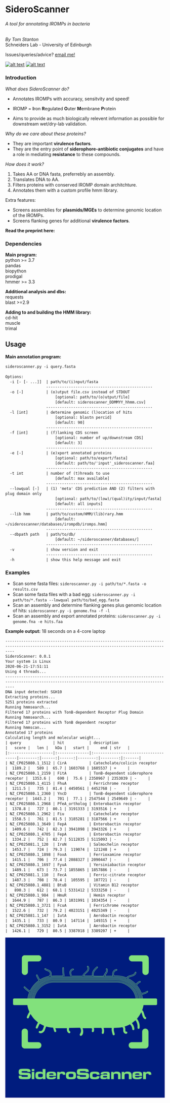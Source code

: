 # SideroScanner
###### A tool for annotating IROMPs in bacteria
_By Tom Stanton_ \
Schneiders Lab - University of Edinburgh

Issues/queries/advice?
[email me!](T.D.Stanton@sms.ed.ac.uk)

[![alt text][1.1]][1]
[![alt text][6.1]][6]

[1]: http://twitter.com/tomstantonmicro
[1.1]: http://i.imgur.com/tXSoThF.png (twitter icon with padding)
[6]: http://www.github.com/tomdstanton
[6.1]: http://i.imgur.com/0o48UoR.png (github icon with padding)

### Introduction
*What does SideroScanner do?*
* Annotates IROMPs with accuracy, sensitvity and speed!
* IROMP = **I**ron **R**egulated **O**uter **M**embrane **P**rotein

* Aims to provide as much biologically relevent information as possible for
downstream wet/dry-lab validation.

*Why do we care about these proteins?*
* They are important **virulence factors**.
* They are the entry point of
**siderophore-antibiotic conjugates** and
have a role in mediating **resistance**
to these compounds.

*How does it work?*
1. Takes AA or DNA fasta, preferrebly an assembly.
2. Translates DNA to AA.
3. Filters proteins with conserved IROMP domain architchture.
4. Annotates them with a custom profile hmm library.

Extra features:
* Screens assemblies for **plasmids/MGEs** to determine genomic location of the IROMPs.
* Screens flanking genes for additional **virulence factors**.

**Read the preprint here:**

### Dependencies
**Main program:** \
python >= 3.7 \
pandas \
biopython \
prodigal \
hmmer >= 3.3

**Additional analysis and dbs:** \
requests \
blast >=2.9

**Adding to and building the HMM library:** \
cd-hit \
muscle \
trimal

## Usage
**Main annotation program:**
```
sideroscanner.py -i query.fasta

Options:
  -i [- [- ...]]  | path/to/(i)nput/fasta
                  -----------------------------------------------
  -o [-]          | (o)utput file.csv instead of STDOUT
                      [optional: path/to/(o)utput/file]
                      [default: sideroscanner_DDMMYY_hhmm.csv]
                  -----------------------------------------------
  -l [int]        | determine genomic (l)ocation of hits
                      [optional: blastn percid]
                      [default: 90]
                  -----------------------------------------------
  -f [int]        | (f)lanking CDS screen
                      [optional: number of up/downstream CDS]
                      [default: 3]
                  -----------------------------------------------
  -e [-]          | (e)xport annotated proteins
                      [optional: path/to/export/fasta]
                      [default: path/to/'input'_sideroscanner.faa]
                  -----------------------------------------------
  -t int          | number of (t)hreads to use
                      [default: max available]
                  -----------------------------------------------
  --lowqual [-]   | (1) 'meta' CDS prediction AND (2) filters with plug domain only
                      [optional: path/to/(low)/(qual)ity/input/fasta]
                      [default: all inputs]
                  -----------------------------------------------
  --lib hmm       | path/to/custom/HMM/(lib)rary.hmm
                      [default: ~/sideroscanner/databases/irompdb/iromps.hmm]
                  -----------------------------------------------
  --dbpath path   | path/to/db/
                      [default: ~/sideroscanner/databases/]
                  -----------------------------------------------
  -v              | show version and exit
                  -----------------------------------------------
  -h              | show this help message and exit
```


### Examples
* Scan some fasta files: ```sideroscanner.py -i path/to/*.fasta -o results.csv```
* Scan some fasta files with a bad egg: ```sideroscanner.py -i path/to/*.fasta --lowqual path/to/bad_egg.fasta```
* Scan an assembly and determine flanking genes plus genomic location of hits: ```sideroscanner.py -i genome.fna -f -l```
* Scan an assembly and export annotated proteins: ```sideroscanner.py -i genome.fna -e hits.faa```

**Example output:**
18 seconds on a 4-core laptop
```
------------------------------------------------------------------------------------------------------------------------------------------------
SideroScanner: 0.0.1
Your system is Linux
2020-06-21-17:51:11
Using 4 threads...
------------------------------------------------------------------------------------------------------------------------------------------------
DNA input detected: SGH10
Extracting proteins...
5251 proteins extracted
Running hmmsearch...
Filtered 17 proteins with TonB-dependent Receptor Plug Domain
Running hmmsearch...
Filtered 17 proteins with TonB dependent receptor
Running hmmscan...
Annotated 17 proteins
Calculating length and molecular weight...
| query              | hit           | description                         |   score |   len |   kDa |   start |     end | str   |
|:-------------------|:--------------|:------------------------------------|--------:|------:|------:|--------:|--------:|:------|
| NZ_CP025080.1_1512 | CirA          | Catecholate/colicin receptor        |  1189.2 |   589 |  65.7 | 1603768 | 1605537 | +     |
| NZ_CP025080.1_2159 | FitA          | TonB-dependent siderophore receptor |  1353.6 |   690 |  75.6 | 2350967 | 2353039 | -     |
| NZ_CP025080.1_4115 | FhuA          | Ferrichrome receptor                |  1211.5 |   735 |  81.4 | 4450561 | 4452768 | -     |
| NZ_CP025080.1_2360 | YncD          | TonB-dependent siderophore receptor |  1443.2 |   701 |  77.1 | 2547544 | 2549649 | -     |
| NZ_CP025080.1_2968 | PfeA_ortholog | Enterobactin receptor               |  1378.8 |   727 |  80.1 | 3191333 | 3193516 | +     |
| NZ_CP025080.1_2962 | Fiu           | Catecholate receptor                |  1558.5 |   761 |  81.5 | 3185281 | 3187566 | +     |
| NZ_CP025080.1_3649 | FepA          | Enterobactin receptor               |  1409.6 |   742 |  82.3 | 3941098 | 3943326 | +     |
| NZ_CP025080.1_4705 | FepA          | Enterobactin receptor               |  1334.2 |   752 |  82.7 | 5112835 | 5115093 | -     |
| NZ_CP025081.1_120  | IroN          | Salmochelin receptor                |  1453.7 |   724 |  79.3 |  119074 |  121248 | +     |
| NZ_CP025080.1_1898 | FoxA          | Ferrioxamine receptor               |  1415.1 |   706 |  77.4 | 2088327 | 2090447 | -     |
| NZ_CP025080.1_1697 | FyuA          | Yersiniabactin receptor             |  1489.1 |   673 |  73.7 | 1855865 | 1857886 | -     |
| NZ_CP025081.1_110  | FecA          | Ferric-citrate receptor             |  1487.3 |   708 |  78.4 |  105595 |  107721 | -     |
| NZ_CP025080.1_4881 | BtuB          | Vitamin B12 receptor                |   890.3 |   612 |  68.1 | 5331412 | 5333250 | -     |
| NZ_CP025080.1_984  | HmuR          | Hemin receptor                      |  1644.9 |   787 |  86.3 | 1031991 | 1034354 | -     |
| NZ_CP025080.1_3721 | FcuA          | Ferrichrome receptor                |  1522.6 |   732 |  79.2 | 4023151 | 4025349 | -     |
| NZ_CP025081.1_147  | IutA          | Aerobactin receptor                 |  1435.1 |   733 |  80.9 |  147114 |  149315 | +     |
| NZ_CP025080.1_3152 | IutA          | Aerobactin receptor                 |  1426.1 |   729 |  80.5 | 3387018 | 3389207 | +     |
```
![Image](https://github.com/tomdstanton/sideroscanner/blob/master/sideroscanner.png)
